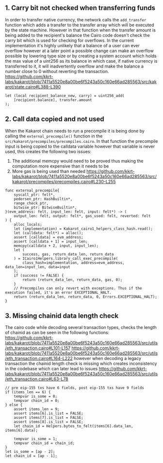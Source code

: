## 1. Carry bit not checked when transferring funds
In order to transfer native currency, the network calls the `add_transfer` function which adds a transfer to the transfer array which will be executed by the state machine. However in that function when the transfer amount is being added to the recipient's balance the Cairo code doesn't check the carry bit which is used for checking for overflows. In the current implementation it's highly unlikely that a balance of a user can ever overflow however at a later point a possible change can make an overflow possible by lowering type size or by creating a system account which holds the max value of a uint256 as its balance in which case, if native currency is transferred to it, it will inadvertently overflow and make the balance a number close to 0 without reverting the transaction.  
https://github.com/kkrt-labs/kakarot/blob/7411a5520e8a00be6f5243a50c160e66ad285563/src/kakarot/state.cairo#L388-L390
```cairo
let (local recipient_balance_new, carry) = uint256_add(
    [recipient.balance], transfer.amount
);
```

## 2. Call data copied and not used
When the Kakarot chain needs to run a precompile it is being done by calling the `external_precompile()` function in the `src/kakarot/precompiles/precompiles.cairo`. In that function the precompile input is being copied to the calldata variable however that variable is never used, this creates the following two issues:
1. The additional memcpy would need to be proved thus making the computation more expensive than it needs to be
2. More gas is being used than needed
https://github.com/kkrt-labs/kakarot/blob/7411a5520e8a00be6f5243a50c160e66ad285563/src/kakarot/precompiles/precompiles.cairo#L230-L255
```cairo
func external_precompile{
    syscall_ptr: felt*,
    pedersen_ptr: HashBuiltin*,
    range_check_ptr,
    bitwise_ptr: BitwiseBuiltin*,
}(evm_address: felt, input_len: felt, input: felt*) -> (
    output_len: felt, output: felt*, gas_used: felt, reverted: felt
) {
    alloc_locals;
    let (implementation) = Kakarot_cairo1_helpers_class_hash.read();
    let (calldata: felt*) = alloc();
    assert [calldata] = evm_address;
    assert [calldata + 1] = input_len;
    memcpy(calldata + 2, input, input_len);
    let (
        success, gas, return_data_len, return_data
    ) = ICairo1Helpers.library_call_exec_precompile(
        class_hash=implementation, address=evm_address, data_len=input_len, data=input
    );
    if (success != FALSE) {
        return (return_data_len, return_data, gas, 0);
    }
    // Precompiles can only revert with exceptions. Thus if the execution failed, it's an error EXCEPTIONAL_HALT.
    return (return_data_len, return_data, 0, Errors.EXCEPTIONAL_HALT);
}
```

## 3. Missing chainid data length check
The cairo code while decoding several transaction types, checks the length of chainid as can be seen in the following functions:
https://github.com/kkrt-labs/kakarot/blob/7411a5520e8a00be6f5243a50c160e66ad285563/src/utils/eth_transaction.cairo#L101-L157
https://github.com/kkrt-labs/kakarot/blob/7411a5520e8a00be6f5243a50c160e66ad285563/src/utils/eth_transaction.cairo#L164-L222
however when decoding a legacy transaction the chainid length check is missing which creates inconsistency in the codebase which can later lead to issues
https://github.com/kkrt-labs/kakarot/blob/7411a5520e8a00be6f5243a50c160e66ad285563/src/utils/eth_transaction.cairo#L63-L78
```cairo
// pre eip-155 txs have 6 fields, post eip-155 txs have 9 fields
if (items_len == 6) {
    tempvar is_some = 0;
    tempvar chain_id = 0;
} else {
    assert items_len = 9;
    assert items[6].is_list = FALSE;
    assert items[7].is_list = FALSE;
    assert items[8].is_list = FALSE;
    let chain_id = Helpers.bytes_to_felt(items[6].data_len, items[6].data);

    tempvar is_some = 1;
    tempvar chain_id = chain_id;
}
let is_some = [ap - 2];
let chain_id = [ap - 1];
```